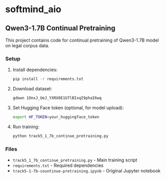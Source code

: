 # softmind_aio

## Qwen3-1.7B Continual Pretraining

This project contains code for continual pretraining of Qwen3-1.7B model on legal corpus data.

### Setup

1. Install dependencies:
   ```bash
   pip install -r requirements.txt
   ```

2. Download dataset:
   ```bash
   gdown 1OnxJ_UeJ_YXRX0E1U7lBIxqI9phaI6wq
   ```

3. Set Hugging Face token (optional, for model upload):
   ```bash
   export HF_TOKEN=your_huggingface_token
   ```

4. Run training:
   ```bash
   python track5_1_7b_continue_pretraining.py
   ```

### Files

- `track5_1_7b_continue_pretraining.py` - Main training script
- `requirements.txt` - Required dependencies
- `track5-1-7b-countinue-pretraining.ipynb` - Original Jupyter notebook

